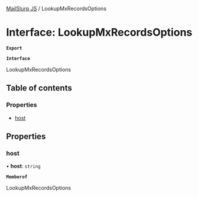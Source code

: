 [MailSlurp JS](../README.md) / LookupMxRecordsOptions

# Interface: LookupMxRecordsOptions

**`Export`**

**`Interface`**

LookupMxRecordsOptions

## Table of contents

### Properties

- [host](LookupMxRecordsOptions.md#host)

## Properties

### host

• **host**: `string`

**`Memberof`**

LookupMxRecordsOptions
